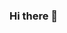 ### Hi there 👋

<!--
**shreshth3142857/shreshth3142857** is a ✨ _special_ ✨ repository because its `README.md` (this file) appears on your GitHub profile.
- 🔭 I’m currently working on Machine Learning and Artificial Intelligence Projects
- 🌱 I’m currently learning Full Stack web development
- 👯 I’m looking to collaborate on datasets and bugs
- 📫 How to reach me: https://www.linkedin.com/in/shreshth-s-619230260/


